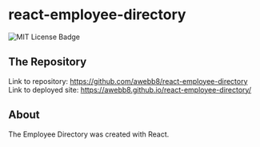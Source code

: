 # react-employee-directory

  ![MIT License Badge](https://img.shields.io/badge/license-MIT-green)

  ## The Repository
  Link to repository: https://github.com/awebb8/react-employee-directory
  Link to deployed site: https://awebb8.github.io/react-employee-directory/

  ## About
  The Employee Directory was created with React.